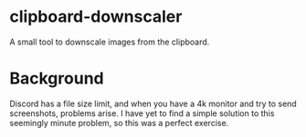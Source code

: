 # clipboard-downscaler
A small tool to downscale images from the clipboard.

# Background
Discord has a file size limit, and when you have a 4k monitor and try to send screenshots, problems arise. I have yet to find a simple solution to this seemingly minute problem, so this was a perfect exercise.
